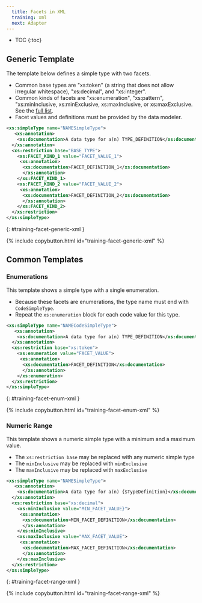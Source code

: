 ```yaml
---
  title: Facets in XML
  training: xml
  next: Adapter
---
```


- TOC
{:toc}

## Generic Template

The template below defines a simple type with two facets.

- Common base types are "xs:token" (a string that does not allow irregular whitespace), "xs:decimal", and "xs:integer".
- Common kinds of facets are "xs:enumeration", "xs:pattern", "xs:minInclusive, xs:minExclusive, xs:maxInclusive, or xs:maxExclusive.  See the [full list](.#kinds-of-facets).
- Facet values and definitions must be provided by the data modeler.

``` xml
<xs:simpleType name="NAMESimpleType">
   <xs:annotation>
    <xs:documentation>A data type for a(n) TYPE_DEFINITION</xs:documentation>
  </xs:annotation>
  <xs:restriction base="BASE_TYPE">
    <xs:FACET_KIND_1 value="FACET_VALUE_1">
     <xs:annotation>
      <xs:documentation>FACET_DEFINITION_1</xs:documentation>
      </xs:annotation>
    </xs:FACET_KIND_1>
    <xs:FACET_KIND_2 value="FACET_VALUE_2">
     <xs:annotation>
      <xs:documentation>FACET_DEFINITION_2</xs:documentation>
      </xs:annotation>
    </xs:FACET_KIND_2>
  </xs:restriction>
</xs:simpleType>
```
{: #training-facet-generic-xml }

{% include copybutton.html id="training-facet-generic-xml" %}

## Common Templates

### Enumerations

This template shows a simple type with a single enumeration.

- Because these facets are enumerations, the type name must end with `CodeSimpleType`.
- Repeat the `xs:enumeration` block for each code value for this type.

```xml
<xs:simpleType name="NAMECodeSimpleType">
   <xs:annotation>
    <xs:documentation>A data type for a(n) TYPE_DEFINITION</xs:documentation>
  </xs:annotation>
  <xs:restriction base="xs:token">
    <xs:enumeration value="FACET_VALUE">
     <xs:annotation>
      <xs:documentation>FACET_DEFINITION</xs:documentation>
      </xs:annotation>
    </xs:enumeration>
  </xs:restriction>
</xs:simpleType>
```
{: #training-facet-enum-xml }

{% include copybutton.html id="training-facet-enum-xml" %}

### Numeric Range

This template shows a numeric simple type with a minimum and a maximum value.

- The `xs:restriction base` may be replaced with any numeric simple type
- The `minInclusive` may be replaced with `minExclusive`
- The `maxInclusive` may be replaced with `maxExclusive`

```xml
<xs:simpleType name="NAMESimpleType">
   <xs:annotation>
    <xs:documentation>A data type for a(n) {$TypeDefinition}</xs:documentation>
  </xs:annotation>
  <xs:restriction base="xs:decimal">
    <xs:minInclusive value="MIN_FACET_VALUE}">
     <xs:annotation>
      <xs:documentation>MIN_FACET_DEFINITION</xs:documentation>
      </xs:annotation>
    </xs:minInclusive>
    <xs:maxInclusive value="MAX_FACET_VALUE">
     <xs:annotation>
      <xs:documentation>MAX_FACET_DEFINITION</xs:documentation>
      </xs:annotation>
    </xs:maxInclusive>
  </xs:restriction>
</xs:simpleType>
```
{: #training-facet-range-xml }

{% include copybutton.html id="training-facet-range-xml" %}
